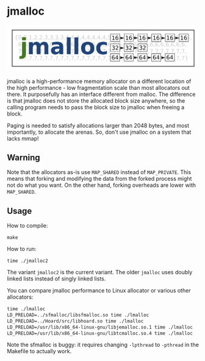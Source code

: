 # jmalloc

![jmalloc](jmalloclogo.png)

jmalloc is a high-performance memory allocator on a different location of the
high performance - low fragmentation scale than most allocators out there. It
purposefully has an interface different from malloc. The difference is that
jmalloc does not store the allocated block size anywhere, so the calling
program needs to pass the block size to jmalloc when freeing a block.

Paging is needed to satisfy allocations larger than 2048 bytes, and most
importantly, to allocate the arenas. So, don't use jmalloc on a system that
lacks mmap!

## Warning

Note that the allocators as-is use `MAP_SHARED` instead of `MAP_PRIVATE`. This
means that forking and modifying the data from the forked process might not do
what you want. On the other hand, forking overheads are lower with
`MAP_SHARED`.

## Usage

How to compile:

```
make
```

How to run:

```
time ./jmalloc2
```

The variant `jmalloc2` is the current variant. The older `jmalloc` uses doubly
linked lists instead of singly linked lists.

You can compare jmalloc performance to Linux allocator or various other
allocators:

```
time ./lmalloc
LD_PRELOAD=../sfmalloc/libsfmalloc.so time ./lmalloc
LD_PRELOAD=../Hoard/src/libhoard.so time ./lmalloc
LD_PRELOAD=/usr/lib/x86_64-linux-gnu/libjemalloc.so.1 time ./lmalloc
LD_PRELOAD=/usr/lib/x86_64-linux-gnu/libtcmalloc.so.4 time ./lmalloc
```

Note the sfmalloc is buggy: it requires changing `-lpthread` to `-pthread` in
the Makefile to actually work.
